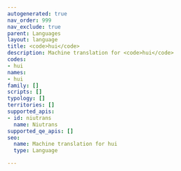 ```yaml
---
autogenerated: true
nav_order: 999
nav_exclude: true
parent: Languages
layout: language
title: <code>hui</code>
description: Machine translation for <code>hui</code>
codes:
- hui
names:
- hui
family: []
scripts: []
typology: []
territories: []
supported_apis:
- id: niutrans
  name: Niutrans
supported_qe_apis: []
seo:
  name: Machine translation for hui
  type: Language

---
```


